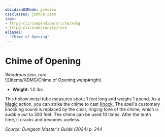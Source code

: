 ```yaml
---
obsidianUIMode: preview
cssclasses: json5e-item
tags:
- ttrpg-cli/compendium/src/5e/xdmg
- ttrpg-cli/item/rarity/rare
aliases: 
- "Chime of Opening"
---
```

# Chime of Opening
*Wondrous item, rare*  
![](items/XDMG/Chime of Opening.webp#right)  

- **Weight**: 1.0 lbs.

This hollow metal tube measures about 1 foot long and weighs 1 pound. As a [Magic](actions.md#Magic) action, you can strike the chime to cast [Knock](knock-xphb.md). The spell's customary knocking sound is replaced by the clear, ringing tone of the chime, which is audible out to 300 feet. The chime can be used 10 times. After the tenth time, it cracks and becomes useless.

*Source: Dungeon Master's Guide (2024) p. 244*
